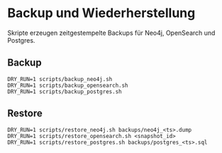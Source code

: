 # Backup und Wiederherstellung

Skripte erzeugen zeitgestempelte Backups für Neo4j, OpenSearch und Postgres.

## Backup
```
DRY_RUN=1 scripts/backup_neo4j.sh
DRY_RUN=1 scripts/backup_opensearch.sh
DRY_RUN=1 scripts/backup_postgres.sh
```

## Restore
```
DRY_RUN=1 scripts/restore_neo4j.sh backups/neo4j_<ts>.dump
DRY_RUN=1 scripts/restore_opensearch.sh <snapshot_id>
DRY_RUN=1 scripts/restore_postgres.sh backups/postgres_<ts>.sql
```
